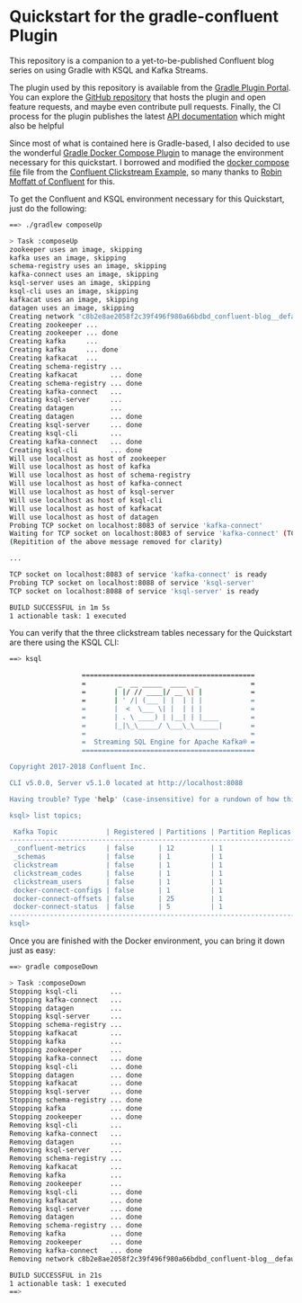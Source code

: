 # Quickstart for the gradle-confluent Plugin
This repository is a companion to a yet-to-be-published Confluent blog series on using Gradle with KSQL and Kafka Streams.

The plugin used by this repository is available from the [Gradle Plugin Portal](https://plugins.gradle.org/plugin/com.redpillanalytics.gradle-confluent). You can explore the [GitHub repository](https://github.com/RedPillAnalytics/confluent-blog) that hosts the plugin and open feature requests, and maybe even contribute pull requests. Finally, the CI process for the plugin publishes the latest [API documentation](https://s3.amazonaws.com/documentation.redpillanalytics.com/gradle-confluent/latest/index.html) which might also be helpful

Since most of what is contained here is Gradle-based, I also decided to use the wonderful [Gradle Docker Compose Plugin](https://github.com/avast/gradle-docker-compose-plugin) to manage the environment necessary for this quickstart. I borrowed and modified the 
[docker compose file](docker-compose.yml) file from the [Confluent Clickstream Example](https://github.com/confluentinc/examples/tree/5.1.0-post/clickstream), so many thanks to [Robin Moffatt of Confluent](https://twitter.com/rmoff) for this.

To get the Confluent and KSQL environment necessary for this Quickstart, just do the following:

```Bash
==> ./gradlew composeUp

> Task :composeUp
zookeeper uses an image, skipping
kafka uses an image, skipping
schema-registry uses an image, skipping
kafka-connect uses an image, skipping
ksql-server uses an image, skipping
ksql-cli uses an image, skipping
kafkacat uses an image, skipping
datagen uses an image, skipping
Creating network "c8b2e8ae2058f2c39f496f980a66bdbd_confluent-blog__default" with the default driver
Creating zookeeper ...
Creating zookeeper ... done
Creating kafka     ...
Creating kafka     ... done
Creating kafkacat  ...
Creating schema-registry ...
Creating kafkacat        ... done
Creating schema-registry ... done
Creating kafka-connect   ...
Creating ksql-server     ...
Creating datagen         ...
Creating datagen         ... done
Creating ksql-server     ... done
Creating ksql-cli        ...
Creating kafka-connect   ... done
Creating ksql-cli        ... done
Will use localhost as host of zookeeper
Will use localhost as host of kafka
Will use localhost as host of schema-registry
Will use localhost as host of kafka-connect
Will use localhost as host of ksql-server
Will use localhost as host of ksql-cli
Will use localhost as host of kafkacat
Will use localhost as host of datagen
Probing TCP socket on localhost:8083 of service 'kafka-connect'
Waiting for TCP socket on localhost:8083 of service 'kafka-connect' (TCP connection on localhost:8083 of service 'kafka-connect' was disconnected right after connected)
(Repitition of the above message removed for clarity)

...

TCP socket on localhost:8083 of service 'kafka-connect' is ready
Probing TCP socket on localhost:8088 of service 'ksql-server'
TCP socket on localhost:8088 of service 'ksql-server' is ready

BUILD SUCCESSFUL in 1m 5s
1 actionable task: 1 executed
```
You can verify that the three clickstream tables necessary for the Quickstart are there using the KSQL CLI:

```Bash
==> ksql

                  ===========================================
                  =        _  __ _____  ____  _             =
                  =       | |/ // ____|/ __ \| |            =
                  =       | ' /| (___ | |  | | |            =
                  =       |  <  \___ \| |  | | |            =
                  =       | . \ ____) | |__| | |____        =
                  =       |_|\_\_____/ \___\_\______|       =
                  =                                         =
                  =  Streaming SQL Engine for Apache Kafka® =
                  ===========================================

Copyright 2017-2018 Confluent Inc.

CLI v5.0.0, Server v5.1.0 located at http://localhost:8088

Having trouble? Type 'help' (case-insensitive) for a rundown of how things work!

ksql> list topics;

 Kafka Topic            | Registered | Partitions | Partition Replicas | Consumers | ConsumerGroups
----------------------------------------------------------------------------------------------------
 _confluent-metrics     | false      | 12         | 1                  | 0         | 0
 _schemas               | false      | 1          | 1                  | 0         | 0
 clickstream            | false      | 1          | 1                  | 0         | 0
 clickstream_codes      | false      | 1          | 1                  | 0         | 0
 clickstream_users      | false      | 1          | 1                  | 0         | 0
 docker-connect-configs | false      | 1          | 1                  | 0         | 0
 docker-connect-offsets | false      | 25         | 1                  | 0         | 0
 docker-connect-status  | false      | 5          | 1                  | 0         | 0
----------------------------------------------------------------------------------------------------
ksql>
```

Once you are finished with the Docker environment, you can bring it down just as easy:

```Bash
==> gradle composeDown

> Task :composeDown
Stopping ksql-cli        ...
Stopping kafka-connect   ...
Stopping datagen         ...
Stopping ksql-server     ...
Stopping schema-registry ...
Stopping kafkacat        ...
Stopping kafka           ...
Stopping zookeeper       ...
Stopping kafka-connect   ... done
Stopping ksql-cli        ... done
Stopping datagen         ... done
Stopping kafkacat        ... done
Stopping ksql-server     ... done
Stopping schema-registry ... done
Stopping kafka           ... done
Stopping zookeeper       ... done
Removing ksql-cli        ...
Removing kafka-connect   ...
Removing datagen         ...
Removing ksql-server     ...
Removing schema-registry ...
Removing kafkacat        ...
Removing kafka           ...
Removing zookeeper       ...
Removing ksql-cli        ... done
Removing kafkacat        ... done
Removing ksql-server     ... done
Removing datagen         ... done
Removing schema-registry ... done
Removing kafka           ... done
Removing zookeeper       ... done
Removing kafka-connect   ... done
Removing network c8b2e8ae2058f2c39f496f980a66bdbd_confluent-blog__default

BUILD SUCCESSFUL in 21s
1 actionable task: 1 executed
==>
```